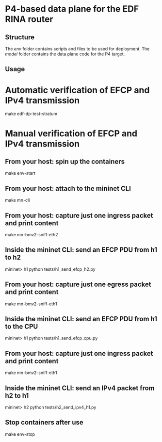 # P4-based data plane for the EDF RINA router

## Structure

The _env_ folder contains scripts and files to be used for deployment.
The _model_ folder contains the data plane code for the P4 target.

## Usage

# Automatic verification of EFCP and IPv4 transmission
make edf-dp-test-stratum

# Manual verification of EFCP and IPv4 transmission

## From your host: spin up the containers
make env-start

## From your host: attach to the mininet CLI
make mn-cli

## From your host: capture just one ingress packet and print content
make mn-bmv2-sniff-eth2
## Inside the mininet CLI: send an EFCP PDU from h1 to h2
mininet> h1 python tests/h1_send_efcp_h2.py

## From your host: capture just one egress packet and print content
make mn-bmv2-sniff-eth1
## Inside the mininet CLI: send an EFCP PDU from h1 to the CPU
mininet> h1 python tests/h1_send_efcp_cpu.py

## From your host: capture just one ingress packet and print content
make mn-bmv2-sniff-eth1
## Inside the mininet CLI: send an IPv4 packet from h2 to h1
mininet> h2 python tests/h2_send_ipv4_h1.py

## Stop containers after use
make env-stop
```
